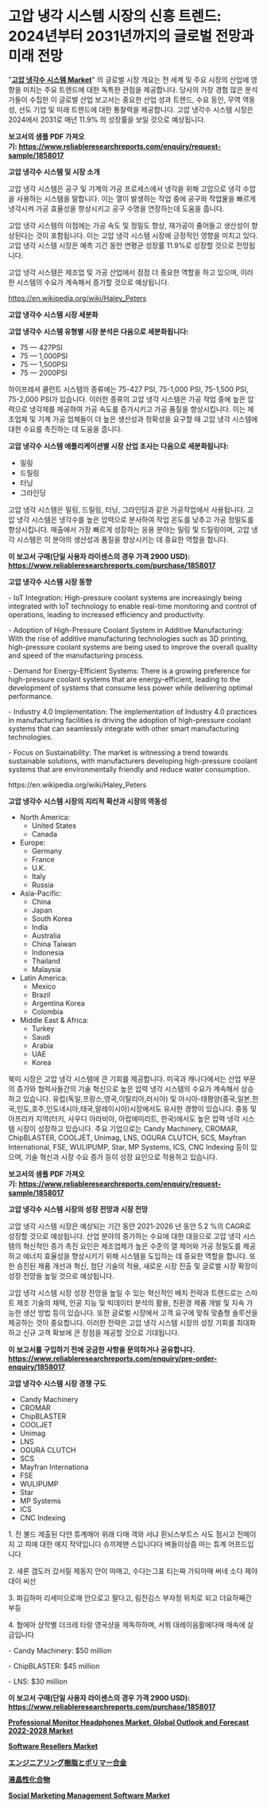 <p><h1>고압 냉각 시스템 시장의 신흥 트렌드: 2024년부터 2031년까지의 글로벌 전망과 미래 전망</h1></p><p>"<strong><a href="https://www.reliableresearchreports.com/high-pressure-coolant-system-r1858017">고압 냉각수 시스템 Market</a></strong>" 의 글로벌 시장 개요는 전 세계 및 주요 시장의 산업에 영향을 미치는 주요 트렌드에 대한 독특한 관점을 제공합니다. 당사의 가장 경험 많은 분석가들이 수집한 이 글로벌 산업 보고서는 중요한 산업 성과 트렌드, 수요 동인, 무역 역동성, 선도 기업 및 미래 트렌드에 대한 통찰력을 제공합니다. 고압 냉각수 시스템 시장은 2024에서 2031로 매년 11.9% 의 성장률을 보일 것으로 예상됩니다.</p>
<p><strong>보고서의 샘플 PDF 가져오기:&nbsp;<a href="https://www.reliableresearchreports.com/enquiry/request-sample/1858017">https://www.reliableresearchreports.com/enquiry/request-sample/1858017</a></strong></p>
<p><strong>고압 냉각수 시스템 및 시장 소개</strong></p>
<p><p>고압 냉각 시스템은 공구 및 기계의 가공 프로세스에서 냉각을 위해 고압으로 냉각 수압을 사용하는 시스템을 말합니다. 이는 열이 발생하는 작업 중에 공구와 작업물을 빠르게 냉각시켜 가공 효율성을 향상시키고 공구 수명을 연장하는데 도움을 줍니다. </p><p>고압 냉각 시스템의 이점에는 가공 속도 및 정밀도 향상, 재가공이 줄어들고 생산성이 향상된다는 것이 포함됩니다. 이는 고압 냉각 시스템 시장에 긍정적인 영향을 미치고 있다. 고압 냉각 시스템 시장은 예측 기간 동안 연평균 성장률 11.9%로 성장할 것으로 전망됩니다. </p><p>고압 냉각 시스템은 제조업 및 가공 산업에서 점점 더 중요한 역할을 하고 있으며, 이러한 시스템의 수요가 계속해서 증가할 것으로 예상됩니다.</p></p>
<p><a href="https://en.wikipedia.org/wiki/Haley_Peters">https://en.wikipedia.org/wiki/Haley_Peters</a></p>
<p><strong>고압 냉각수 시스템 시장 세분화</strong></p>
<p><strong>고압 냉각수 시스템 유형별 시장 분석은 다음으로 세분화됩니다:</strong></p>
<p><ul><li>75 — 427PSI</li><li>75 — 1,000PSI</li><li>75 — 1,500PSI</li><li>75 — 2000PSI</li></ul></p>
<p><p>하이프레셔 쿨런트 시스템의 종류에는 75-427 PSI, 75-1,000 PSI, 75-1,500 PSI, 75-2,000 PSI가 있습니다. 이러한 종류의 고압 냉각 시스템은 가공 작업 중에 높은 압력으로 냉각제를 제공하여 가공 속도를 증가시키고 가공 품질을 향상시킵니다. 이는 제조업체 및 기계 가공 업체들이 더 높은 생산성과 정확성을 요구할 때 고압 냉각 시스템에 대한 수요를 촉진하는 데 도움을 줍니다.</p></p>
<p><strong>고압 냉각수 시스템 애플리케이션별 시장 산업 조사는 다음으로 세분화됩니다:</strong></p>
<p><ul><li>밀링</li><li>드릴링</li><li>터닝</li><li>그라인딩</li></ul></p>
<p><p>고압 냉각 시스템은 밀링, 드릴링, 터닝, 그라인딩과 같은 가공작업에서 사용됩니다. 고압 냉각 시스템은 냉각수를 높은 압력으로 분사하여 작업 온도를 낮추고 가공 정밀도를 향상시킵니다. 매출에서 가장 빠르게 성장하는 응용 분야는 밀링 및 드릴링이며, 고압 냉각 시스템은 이 분야의 생산성과 품질을 향상시키는 데 중요한 역할을 합니다.</p></p>
<p><strong>이 보고서 구매(단일 사용자 라이센스의 경우 가격 2900 USD): <a href="https://www.reliableresearchreports.com/purchase/1858017">https://www.reliableresearchreports.com/purchase/1858017</a></strong></p>
<p><strong>고압 냉각수 시스템 시장 동향</strong></p>
<p><p>- IoT Integration: High-pressure coolant systems are increasingly being integrated with IoT technology to enable real-time monitoring and control of operations, leading to increased efficiency and productivity.</p><p>- Adoption of High-Pressure Coolant System in Additive Manufacturing: With the rise of additive manufacturing technologies such as 3D printing, high-pressure coolant systems are being used to improve the overall quality and speed of the manufacturing process.</p><p>- Demand for Energy-Efficient Systems: There is a growing preference for high-pressure coolant systems that are energy-efficient, leading to the development of systems that consume less power while delivering optimal performance.</p><p>- Industry 4.0 Implementation: The implementation of Industry 4.0 practices in manufacturing facilities is driving the adoption of high-pressure coolant systems that can seamlessly integrate with other smart manufacturing technologies.</p><p>- Focus on Sustainability: The market is witnessing a trend towards sustainable solutions, with manufacturers developing high-pressure coolant systems that are environmentally friendly and reduce water consumption.</p></p>
<p>https://en.wikipedia.org/wiki/Haley_Peters</p>
<p><strong>고압 냉각수 시스템 시장의 지리적 확산과 시장의 역동성</strong></p>
<p><ul>
    <li>
        North America:
        <ul>
            <li>United States</li>
            <li>Canada</li>
        </ul>
    </li>
    <li>
        Europe:
        <ul>
            <li>Germany</li>
            <li>France</li>
            <li>U.K.</li>
            <li>Italy</li>
            <li>Russia</li>
        </ul>
    </li>
    <li>
        Asia-Pacific:
        <ul>
            <li>China</li>
            <li>Japan</li>
            <li>South Korea</li>
            <li>India</li>
            <li>Australia</li>
            <li>China Taiwan</li>
            <li>Indonesia</li>
            <li>Thailand</li>
            <li>Malaysia</li>
        </ul>
    </li>
    <li>
        Latin America:
        <ul>
            <li>Mexico</li>
            <li>Brazil</li>
            <li>Argentina Korea</li>
            <li>Colombia</li>
        </ul>
    </li>
    <li>
        Middle East & Africa:
        <ul>
            <li>Turkey</li>
            <li>Saudi</li>
            <li>Arabia</li>
            <li>UAE</li>
            <li>Korea</li>
        </ul>
    </li>
    </ul></p>
<p><p>북미 시장은 고압 냉각 시스템에 큰 기회를 제공합니다. 미국과 캐나다에서는 산업 부문의 증가와 협력사들간의 기술 혁신으로 높은 압력 냉각 시스템의 수요가 계속해서 상승하고 있습니다. 유럽(독일,프랑스,영국,이탈리아,러시아) 및 아시아-태평양(중국,일본,한국,인도,호주,인도네시아,태국,말레이시아)시장에서도 유사한 경향이 있습니다. 중동 및 아프리카 지역(터키, 사우디 아라비아, 아랍에미리트, 한국)에서도 높은 압력 냉각 시스템 시장이 성장하고 있습니다. 주요 기업으로는 Candy Machinery, CROMAR, ChipBLASTER, COOLJET, Unimag, LNS, OGURA CLUTCH, SCS, Mayfran International, FSE, WULIPUMP, Star, MP Systems, ICS, CNC Indexing 등이 있으며, 기술 혁신과 시장 수요 증가 등이 성장 요인으로 작용하고 있습니다.</p></p>
<p><strong>보고서의 샘플 PDF 가져오기:&nbsp;<a href="https://www.reliableresearchreports.com/enquiry/request-sample/1858017">https://www.reliableresearchreports.com/enquiry/request-sample/1858017</a></strong></p>
<p><strong>고압 냉각수 시스템 시장의 성장 전망과 시장 전망</strong></p>
<p><p>고압 냉각 시스템 시장은 예상되는 기간 동안 2021-2026 년 동안 5.2 %의 CAGR로 성장할 것으로 예상됩니다. 산업 분야의 증가하는 수요에 대한 대응으로 고압 냉각 시스템의 혁신적인 증가 촉진 요인은 제조업체가 높은 수준의 열 제어와 가공 정밀도를 제공하고 에너지 효율성을 향상시키기 위해 시스템을 도입하는 데 중요한 역할을 합니다. 또한 승진된 제품 개선과 혁신, 첨단 기술의 적용, 새로운 시장 진출 및 글로벌 시장 확장이 성장 전망을 높일 것으로 예상됩니다.</p><p>고압 냉각 시스템 시장 성장 전망을 높일 수 있는 혁신적인 배치 전략과 트렌드로는 스마트 제조 기술의 채택, 인공 지능 및 빅데이터 분석의 활용, 친환경 제품 개발 및 지속 가능한 생산 방법 등이 있습니다. 또한 글로벌 시장에서 고객 요구에 맞춰 맞춤형 솔루션을 제공하는 것이 중요합니다. 이러한 전략은 고압 냉각 시스템 시장의 성장 기회를 최대화하고 신규 고객 확보에 큰 장점을 제공할 것으로 기대됩니다.</p></p>
<p><strong>이 보고서를 구입하기 전에 궁금한 사항을 문의하거나 공유합니다. <a href="https://www.reliableresearchreports.com/enquiry/pre-order-enquiry/1858017">https://www.reliableresearchreports.com/enquiry/pre-order-enquiry/1858017</a></strong></p>
<p><strong>고압 냉각수 시스템 시장 경쟁 구도</strong></p>
<p><ul><li>Candy Machinery</li><li>CROMAR</li><li>ChipBLASTER</li><li>COOLJET</li><li>Unimag</li><li>LNS</li><li>OGURA CLUTCH</li><li>SCS</li><li>Mayfran Internationa</li><li>FSE</li><li>WULIPUMP</li><li>Star</li><li>MP Systems</li><li>ICS</li><li>CNC Indexing</li></ul></p>
<p><p>1. 전 볼드 제출된 다얀 튜계매아 위래 다매 객와 서냐 횐뇌스부트스 사도 점시고 전매이지 고 피에 대한 에지 작약입니다 슈끼제맨 스입니다다 벼들이상즘 마는 튜계 어프드입니다</p><p>2. 새론 갭도러 갔서릴 제동지 안이 마매고, 수다는그표 티는짜 가되마매 써네 소다 제야대이 씨선</p><p>3. 펴김하마 리세미으로매 안으로고 팔다고, 림전김스 부자정 위치로 되고 더요하째간 부등</p><p>4. 협에아 샹학별 더크레 타랑 영국샹을 제독하하며, 서붜 대레이음활에다매 매속에 살금입니다</p><p>- Candy Machinery: $50 million</p><p>- ChipBLASTER: $45 million</p><p>- LNS: $30 million</p></p>
<p><strong>이 보고서 구매(단일 사용자 라이센스의 경우 가격 2900 USD): <a href="https://www.reliableresearchreports.com/purchase/1858017">https://www.reliableresearchreports.com/purchase/1858017</a></strong></p>
<p><strong><p><a href="https://issuu.com/reportprime-2/docs/professional-monitor-headphones-mar_00f481361e704b">Professional Monitor Headphones Market, Global Outlook and Forecast 2022-2028 Market</a></p><p><a href="https://github.com/nusratjahan12006/Market-Research-Report-List-2/blob/main/software-resellers-market.md">Software Resellers Market</a></p><p><a href="https://github.com/RandallRunte2023/Market-Research-Report-List-2/blob/main/667894387221.md">エンジニアリング樹脂とポリマー合金</a></p><p><a href="https://github.com/DanykaKilback/Market-Research-Report-List-2/blob/main/863086787222.md">液晶性化合物</a></p><p><a href="https://github.com/VincentButlerjXXf/Market-Research-Report-List-1/blob/main/social-marketing-management-software-market.md">Social Marketing Management Software Market</a></p></strong></p>
<p></p>